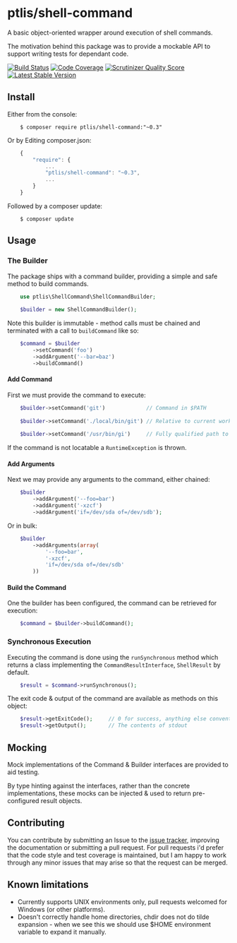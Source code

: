 # ptlis/shell-command

A basic object-oriented wrapper around execution of shell commands.

The motivation behind this package was to provide a mockable API to support writing tests for dependant code. 


[![Build Status](https://travis-ci.org/ptlis/shell-command.png?branch=master)](https://travis-ci.org/ptlis/shell-command) [![Code Coverage](https://scrutinizer-ci.com/g/ptlis/shell-command/badges/coverage.png?s=6c30a32e78672ae0d7cff3ecf00ceba95049879a)](https://scrutinizer-ci.com/g/ptlis/shell-command/) [![Scrutinizer Quality Score](https://scrutinizer-ci.com/g/ptlis/shell-command/badges/quality-score.png?s=b8a262b33dd4a5de02d6f92f3e318ebb319f96c0)](https://scrutinizer-ci.com/g/ptlis/shell-command/) [![Latest Stable Version](https://poser.pugx.org/ptlis/shell-command/v/stable.png)](https://packagist.org/packages/ptlis/shell-command)


## Install

Either from the console:

```shell
    $ composer require ptlis/shell-command:"~0.3"
```

Or by Editing composer.json:

```javascript
    {
        "require": {
            ...
            "ptlis/shell-command": "~0.3",
            ...
        }
    }
```

Followed by a composer update:

```shell
    $ composer update
```



## Usage

### The Builder

The package ships with a command builder, providing a simple and safe method to build commands. 

```php
    use ptlis\ShellCommand\ShellCommandBuilder;
    
    $builder = new ShellCommandBuilder();
```

Note this builder is immutable - method calls must be chained and terminated with a call to ```buildCommand``` like so:
 
```php
    $command = $builder
        ->setCommand('foo')
        ->addArgument('--bar=baz')
        ->buildCommand()
``` 


#### Add Command

First we must provide the command to execute:

```php
    $builder->setCommand('git')             // Command in $PATH
        
    $builder->setCommand('./local/bin/git') // Relative to current working directory
        
    $builder->setCommand('/usr/bin/gi')     // Fully qualified path to binary
```

If the command is not locatable a ```RuntimeException``` is thrown.



#### Add Arguments

Next we may provide any arguments to the command, either chained:

```php
    $builder
        ->addArgument('--foo=bar')
        ->addArgument('-xzcf')
        ->addArgument('if=/dev/sda of=/dev/sdb');
```

Or in bulk:

```php
    $builder
        ->addArguments(array(
            '--foo=bar',
            '-xzcf',
            'if=/dev/sda of=/dev/sdb'
        ))
```


#### Build the Command

One the builder has been configured, the command can be retrieved for execution:

```php
    $command = $builder->buildCommand();
```



### Synchronous Execution

Executing the command is done using the ```runSynchronous``` method which returns a class implementing the ```CommandResultInterface```, ```ShellResult``` by default.

```php
    $result = $command->runSynchronous(); 
```

The exit code & output of the command are available as methods on this object:

```php
    $result->getExitCode();     // 0 for success, anything else conventionally indicates an error
    $result->getOutput();       // The contents of stdout
```



## Mocking

Mock implementations of the Command & Builder interfaces are provided to aid testing.

By type hinting against the interfaces, rather than the concrete implementations, these mocks can be injected & used to return pre-configured result objects.


## Contributing

You can contribute by submitting an Issue to the [issue tracker](https://github.com/ptlis/shell-command/issues), improving the documentation or submitting a pull request. For pull requests i'd prefer that the code style and test coverage is maintained, but I am happy to work through any minor issues that may arise so that the request can be merged.




## Known limitations

* Currently supports UNIX environments only, pull requests welcomed for Windows (or other platforms).
* Doesn't correctly handle home directories, chdir does not do tilde expansion - when we see this we should use $HOME environment variable to expand it manually.

